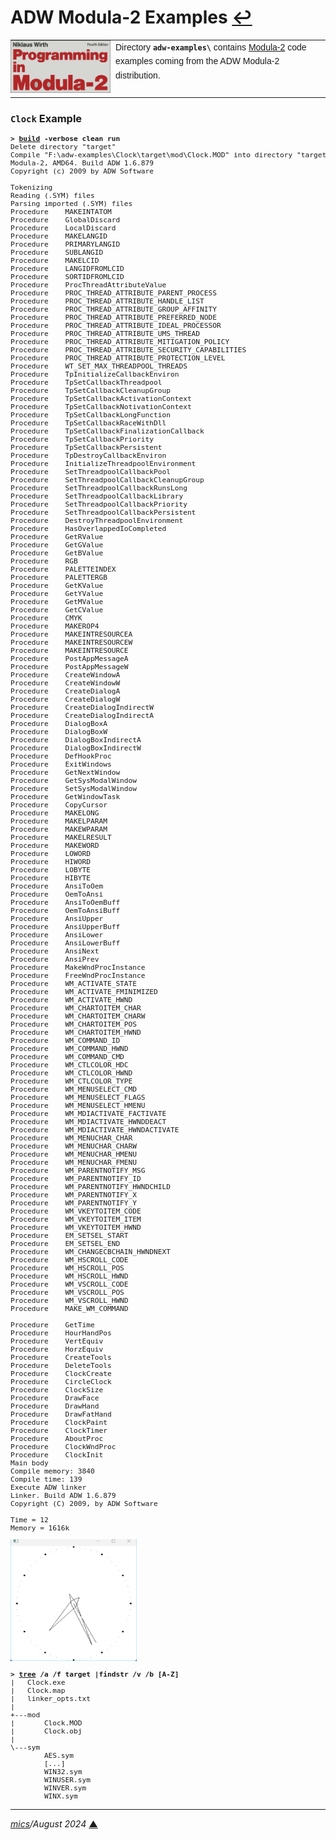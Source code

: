 # <span id="top">ADW Modula-2 Examples</span> <span style="size:25%;"><a href="../README.md">↩</a></span>

<table style="font-family:Helvetica,Arial;line-height:1.6;">
  <tr>
  <td style="border:0;padding:0 8px 0 0;;min-width:160px;">
    <a href="https://link.springer.com/chapter/10.1007/978-3-642-96757-3_1" rel="external"><img src="../docs/images/pim4.png" width="160" alt="Modula-2 project"/></a>
  </td>
  <td style="border:0;padding:0;vertical-align:text-top;">
    Directory <strong><code>adw-examples\</code></strong> contains <a href="https://link.springer.com/chapter/10.1007/978-3-642-96757-3_1" rel="external">Modula-2</a> code examples coming from the ADW Modula-2 distribution.
  </td>
  </tr>
</table>

### <span id="clock">`Clock` Example</span>

<pre style="font-size:80%;">
<b>&gt; <a href="./Clock/build.bat">build</a> -verbose clean run</b>
Delete directory "target"
Compile "F:\adw-examples\Clock\target\mod\Clock.MOD" into directory "target\mod"
Modula-2, AMD64. Build ADW 1.6.879
Copyright (c) 2009 by ADW Software

Tokenizing
Reading (.SYM) files
Parsing imported (.SYM) files
Procedure    MAKEINTATOM
Procedure    GlobalDiscard
Procedure    LocalDiscard
Procedure    MAKELANGID
Procedure    PRIMARYLANGID
Procedure    SUBLANGID
Procedure    MAKELCID
Procedure    LANGIDFROMLCID
Procedure    SORTIDFROMLCID
Procedure    ProcThreadAttributeValue
Procedure    PROC_THREAD_ATTRIBUTE_PARENT_PROCESS
Procedure    PROC_THREAD_ATTRIBUTE_HANDLE_LIST
Procedure    PROC_THREAD_ATTRIBUTE_GROUP_AFFINITY
Procedure    PROC_THREAD_ATTRIBUTE_PREFERRED_NODE
Procedure    PROC_THREAD_ATTRIBUTE_IDEAL_PROCESSOR
Procedure    PROC_THREAD_ATTRIBUTE_UMS_THREAD
Procedure    PROC_THREAD_ATTRIBUTE_MITIGATION_POLICY
Procedure    PROC_THREAD_ATTRIBUTE_SECURITY_CAPABILITIES
Procedure    PROC_THREAD_ATTRIBUTE_PROTECTION_LEVEL
Procedure    WT_SET_MAX_THREADPOOL_THREADS
Procedure    TpInitializeCallbackEnviron
Procedure    TpSetCallbackThreadpool
Procedure    TpSetCallbackCleanupGroup
Procedure    TpSetCallbackActivationContext
Procedure    TpSetCallbackNotivationContext
Procedure    TpSetCallbackLongFunction
Procedure    TpSetCallbackRaceWithDll
Procedure    TpSetCallbackFinalizationCallback
Procedure    TpSetCallbackPriority
Procedure    TpSetCallbackPersistent
Procedure    TpDestroyCallbackEnviron
Procedure    InitializeThreadpoolEnvironment
Procedure    SetThreadpoolCallbackPool
Procedure    SetThreadpoolCallbackCleanupGroup
Procedure    SetThreadpoolCallbackRunsLong
Procedure    SetThreadpoolCallbackLibrary
Procedure    SetThreadpoolCallbackPriority
Procedure    SetThreadpoolCallbackPersistent
Procedure    DestroyThreadpoolEnvironment
Procedure    HasOverlappedIoCompleted
Procedure    GetRValue
Procedure    GetGValue
Procedure    GetBValue
Procedure    RGB
Procedure    PALETTEINDEX
Procedure    PALETTERGB
Procedure    GetKValue
Procedure    GetYValue
Procedure    GetMValue
Procedure    GetCValue
Procedure    CMYK
Procedure    MAKEROP4
Procedure    MAKEINTRESOURCEA
Procedure    MAKEINTRESOURCEW
Procedure    MAKEINTRESOURCE
Procedure    PostAppMessageA
Procedure    PostAppMessageW
Procedure    CreateWindowA
Procedure    CreateWindowW
Procedure    CreateDialogA
Procedure    CreateDialogW
Procedure    CreateDialogIndirectW
Procedure    CreateDialogIndirectA
Procedure    DialogBoxA
Procedure    DialogBoxW
Procedure    DialogBoxIndirectA
Procedure    DialogBoxIndirectW
Procedure    DefHookProc
Procedure    ExitWindows
Procedure    GetNextWindow
Procedure    GetSysModalWindow
Procedure    SetSysModalWindow
Procedure    GetWindowTask
Procedure    CopyCursor
Procedure    MAKELONG
Procedure    MAKELPARAM
Procedure    MAKEWPARAM
Procedure    MAKELRESULT
Procedure    MAKEWORD
Procedure    LOWORD
Procedure    HIWORD
Procedure    LOBYTE
Procedure    HIBYTE
Procedure    AnsiToOem
Procedure    OemToAnsi
Procedure    AnsiToOemBuff
Procedure    OemToAnsiBuff
Procedure    AnsiUpper
Procedure    AnsiUpperBuff
Procedure    AnsiLower
Procedure    AnsiLowerBuff
Procedure    AnsiNext
Procedure    AnsiPrev
Procedure    MakeWndProcInstance
Procedure    FreeWndProcInstance
Procedure    WM_ACTIVATE_STATE
Procedure    WM_ACTIVATE_FMINIMIZED
Procedure    WM_ACTIVATE_HWND
Procedure    WM_CHARTOITEM_CHAR
Procedure    WM_CHARTOITEM_CHARW
Procedure    WM_CHARTOITEM_POS
Procedure    WM_CHARTOITEM_HWND
Procedure    WM_COMMAND_ID
Procedure    WM_COMMAND_HWND
Procedure    WM_COMMAND_CMD
Procedure    WM_CTLCOLOR_HDC
Procedure    WM_CTLCOLOR_HWND
Procedure    WM_CTLCOLOR_TYPE
Procedure    WM_MENUSELECT_CMD
Procedure    WM_MENUSELECT_FLAGS
Procedure    WM_MENUSELECT_HMENU
Procedure    WM_MDIACTIVATE_FACTIVATE
Procedure    WM_MDIACTIVATE_HWNDDEACT
Procedure    WM_MDIACTIVATE_HWNDACTIVATE
Procedure    WM_MENUCHAR_CHAR
Procedure    WM_MENUCHAR_CHARW
Procedure    WM_MENUCHAR_HMENU
Procedure    WM_MENUCHAR_FMENU
Procedure    WM_PARENTNOTIFY_MSG
Procedure    WM_PARENTNOTIFY_ID
Procedure    WM_PARENTNOTIFY_HWNDCHILD
Procedure    WM_PARENTNOTIFY_X
Procedure    WM_PARENTNOTIFY_Y
Procedure    WM_VKEYTOITEM_CODE
Procedure    WM_VKEYTOITEM_ITEM
Procedure    WM_VKEYTOITEM_HWND
Procedure    EM_SETSEL_START
Procedure    EM_SETSEL_END
Procedure    WM_CHANGECBCHAIN_HWNDNEXT
Procedure    WM_HSCROLL_CODE
Procedure    WM_HSCROLL_POS
Procedure    WM_HSCROLL_HWND
Procedure    WM_VSCROLL_CODE
Procedure    WM_VSCROLL_POS
Procedure    WM_VSCROLL_HWND
Procedure    MAKE_WM_COMMAND

Procedure    GetTime
Procedure    HourHandPos
Procedure    VertEquiv
Procedure    HorzEquiv
Procedure    CreateTools
Procedure    DeleteTools
Procedure    ClockCreate
Procedure    CircleClock
Procedure    ClockSize
Procedure    DrawFace
Procedure    DrawHand
Procedure    DrawFatHand
Procedure    ClockPaint
Procedure    ClockTimer
Procedure    AboutProc
Procedure    ClockWndProc
Procedure    ClockInit
Main body
Compile memory: 3840
Compile time: 139
Execute ADW linker
Linker. Build ADW 1.6.879
Copyright (C) 2009, by ADW Software

Time = 12
Memory = 1616k
</pre>

<img src="./Clock/Clock.png" width="40%"/>

<pre style="font-size:80%;">
<b>&gt; <a href="">tree</a> /a /f target |findstr /v /b [A-Z]</b>
|   Clock.exe
|   Clock.map
|   linker_opts.txt
|
+---mod
|       Clock.MOD
|       Clock.obj
|
\---sym
        AES.sym
        [...]
        WIN32.sym
        WINUSER.sym
        WINVER.sym
        WINX.sym
</pre>

***

*[mics](https://lampwww.epfl.ch/~michelou/)/August 2024* [**&#9650;**](#top)
<span id="bottom">&nbsp;</span>

<!-- href links -->

[apache_ant_cli]: https://ant.apache.org/manual/running.html
[bash_cli]: https://tldp.org/LDP/Bash-Beginners-Guide/html/sect_02_01.html
[cmd_cli]: https://learn.microsoft.com/en-us/windows-server/administration/windows-commands/cmd
[flix]: https://flix.dev/
[gradle_cli]: https://docs.gradle.org/current/userguide/command_line_interface.html
[jar_cli]: https://docs.oracle.com/en/java/javase/13/docs/specs/man/jar.html
[make_cli]: https://www.gnu.org/software/make/manual/make.html
[scala]: https://www.scala-lang.org/
[scalac_cli]: https://docs.scala-lang.org/overviews/compiler-options/index.html
[sh_cli]: https://www.man7.org/linux/man-pages/man1/bash.1.html
